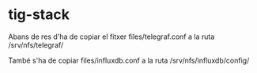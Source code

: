 # tig-stack

Abans de res d'ha de copiar el fitxer files/telegraf.conf a la ruta /srv/nfs/telegraf/

També s'ha de copiar files/influxdb.conf a la ruta /srv/nfs/influxdb/config/
